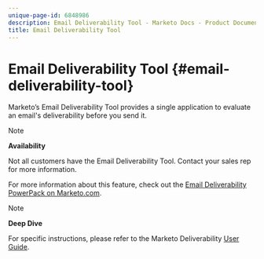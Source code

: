 ```yaml
---
unique-page-id: 6848986
description: Email Deliverability Tool - Marketo Docs - Product Documentation
title: Email Deliverability Tool
---
```


# Email Deliverability Tool {#email-deliverability-tool}

Marketo’s Email Deliverability Tool provides a single application to evaluate an email's deliverability before you send it.

>[!NOTE]
>
>**Availability**
>
>Not all customers have the Email Deliverability Tool. Contact your sales rep for more information.

For more information about this feature, check out the [Email Deliverability PowerPack on Marketo.com](https://www.marketo.com/software/email-marketing/email-deliverability/deliverability-packages/). 

>[!NOTE]
>
>**Deep Dive**
>
>For specific instructions, please refer to the Marketo Deliverability [User Guide](https://250ok.com/guides/marketo/).

